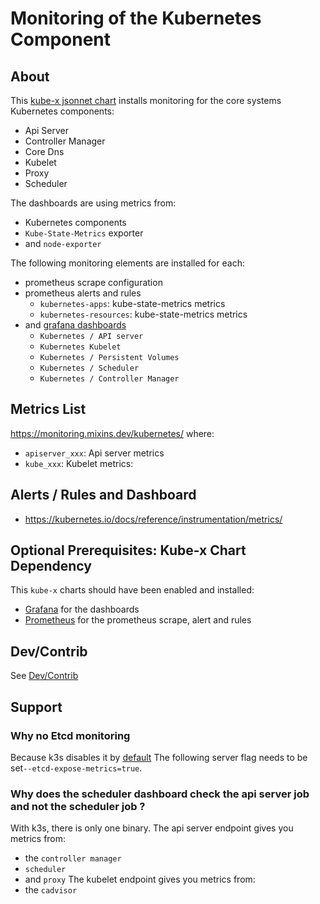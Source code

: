 # Monitoring of the Kubernetes Component


## About

This [kube-x jsonnet chart](../../../docs/bin/kube-x-helm-x.md#what-is-a-jsonnet-kube-x-chart) installs monitoring for the core systems Kubernetes components:
* Api Server
* Controller Manager
* Core Dns
* Kubelet
* Proxy
* Scheduler


The dashboards are using metrics from:
* Kubernetes components
* `Kube-State-Metrics` exporter
* and `node-exporter`


The following monitoring elements are installed for each:
* prometheus scrape configuration
* prometheus alerts and rules
  * `kubernetes-apps`: kube-state-metrics metrics
  * `kubernetes-resources`: kube-state-metrics metrics 
* and [grafana dashboards](https://monitoring.mixins.dev/kubernetes/#dashboards)
  * `Kubernetes / API server`
  * `Kubernetes Kubelet` 
  * `Kubernetes / Persistent Volumes`
  * `Kubernetes / Scheduler`
  * `Kubernetes / Controller Manager`


## Metrics List

https://monitoring.mixins.dev/kubernetes/
where:
* `apiserver_xxx`: Api server metrics
* `kube_xxx`: Kubelet metrics:

## Alerts / Rules and Dashboard
* https://kubernetes.io/docs/reference/instrumentation/metrics/


## Optional Prerequisites: Kube-x Chart Dependency

This `kube-x` charts should have been enabled and installed:
  * [Grafana](../grafana/README.md) for the dashboards
  * [Prometheus](../prometheus/README.md) for the prometheus scrape, alert and rules


## Dev/Contrib

See [Dev/Contrib](contrib.md)

## Support 
### Why no Etcd monitoring

Because k3s disables it by [default](https://docs.k3s.io/cli/server#database)
The following server flag needs to be set`--etcd-expose-metrics=true`.

### Why does the scheduler dashboard check the api server job and not the scheduler job ?

With k3s, there is only one binary.
The api server endpoint gives you metrics from:
* the `controller manager`
* `scheduler`
* and `proxy`
The kubelet endpoint gives you metrics from:
* the `cadvisor`
